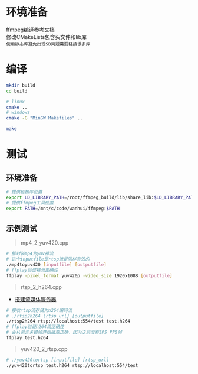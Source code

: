 # 环境准备  
[ffmpeg编译参考文档](https://j6sc416eds.feishu.cn/docx/doxcnDfFEQiyzgBsQxMIT8N4jWe)  
修改CMakeLists包含头文件和lib库  
`使用静态库避免出现SB问题需要链接很多库`

# 编译
```bash
mkdir build
cd build

# linux
cmake .. 
# windows
cmake -G "MinGW Makefiles" ..

make
```

# 测试
## 环境准备
```bash
# 提供链接库位置
export LD_LIBRARY_PATH=/root/ffmpeg_build/lib/share_lib:$LD_LIBRARY_PATH
# 提供ffmpeg工具位置
export PATH=/mnt/c/code/wanhui/ffmpeg:$PATH
```

## 示例测试
> mp4_2_yuv420.cpp
```bash
# 解封装mp4为yuv裸流
# 这个inputfile是rtsp流是同样有效的
./mp4toyuv420 [inputfile] [outputfile]
# ffplay验证裸流正确性
ffplay -pixel_format yuv420p -video_size 1920x1088 [outputfile]
```

> rtsp_2_h264.cpp  
* [搭建流媒体服务器](https://j6sc416eds.feishu.cn/docx/doxcnLtMIyBN7ODz2emiUOMdrTf)  
```bash
# 接收rtsp流存储为h264编码流
# ./rtsp2h264 [rtsp_url] [outputfile]
./rtsp2h264 rtsp://localhost:554/test test.h264
# ffplay验证h264流正确性
# 会从包含关键帧开始播放正确，因为之前没有SPS PPS帧
ffplay test.h264
```

> yuv420_2_rtsp.cpp  
```bash
# ./yuv420tortsp [inputfile] [rtsp_url]
./yuv420tortsp test.h264 rtsp://localhost:554/test
```